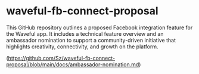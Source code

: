 # waveful-fb-connect-proposal

This GitHub repository outlines a proposed Facebook integration feature for the Waveful app. It includes a technical feature overview and an ambassador nomination to support a community-driven initiative that highlights creativity, connectivity, and growth on the platform.

(https://github.com/Sz/waveful-fb-connect-proposal/blob/main/docs/ambassador-nomination.md)
